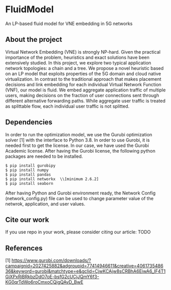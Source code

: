 # FluidModel
An LP-based fluid model for VNE embedding in 5G networks

## About the project 

Virtual Network Embedding (VNE) is strongly NP-hard. Given the practical importance of the problem, heuristics and exact solutions have been extensively studied. In this project, we explore two typical application network topologies: a chain and a tree. We propose a novel heuristic based on an LP model that exploits properties of the 5G domain and cloud native virtualization. In contrast to the traditional approach that makes placement decisions and link embedding for each individual Virtual Network Function (VNF), our model is fluid. We embed aggregate application traffic of multiple users, making decisions on the fraction of user connections sent through different alternative forwarding paths. While aggregate user traffic is treated as splittable flow, each individual user traffic is not splitted. 

## Dependencies
In order to run the optimization model, we use the Gurubi optimization solver [1] with the interface to Python 3.8. In order to use Gurobi, it is needed first to get the license. In our case, we have used the Gurobi Academic license. After having the Gurobi license, the following python packages are needed to be installed.
```
$ pip install gurobipy
$ pip install numpy
$ pip install pandas
$ pip install networkx  \\[minimum 2.6.2]
$ pip install seaborn
```

After having Python and Gurobi environment ready, the Network Config (network_config.py) file can be used to change parameter value of the netwrok, application, and user values. 

## Cite our work
If you use repo in your work, please consider citing our article:
TODO 

## References
[1] https://www.gurobi.com/downloads/?campaignid=2027425882&adgroupid=77414946611&creative=406173548636&keyword=gurobi&matchtype=e&gclid=CjwKCAjw8sCRBhA6EiwA6_IF4T1GiXPxRiBRkbzDdO7oE-bsfG2cUCjJQmY6f3-KG0qrTdWo6roCmxoCQigQAvD_BwE 
